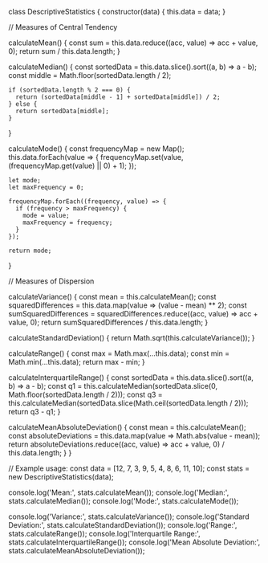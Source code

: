 class DescriptiveStatistics {
  constructor(data) {
    this.data = data;
  }

  // Measures of Central Tendency

  calculateMean() {
    const sum = this.data.reduce((acc, value) => acc + value, 0);
    return sum / this.data.length;
  }

  calculateMedian() {
    const sortedData = this.data.slice().sort((a, b) => a - b);
    const middle = Math.floor(sortedData.length / 2);

    if (sortedData.length % 2 === 0) {
      return (sortedData[middle - 1] + sortedData[middle]) / 2;
    } else {
      return sortedData[middle];
    }
  }

  calculateMode() {
    const frequencyMap = new Map();
    this.data.forEach(value => {
      frequencyMap.set(value, (frequencyMap.get(value) || 0) + 1);
    });

    let mode;
    let maxFrequency = 0;

    frequencyMap.forEach((frequency, value) => {
      if (frequency > maxFrequency) {
        mode = value;
        maxFrequency = frequency;
      }
    });

    return mode;
  }

  // Measures of Dispersion

  calculateVariance() {
    const mean = this.calculateMean();
    const squaredDifferences = this.data.map(value => (value - mean) ** 2);
    const sumSquaredDifferences = squaredDifferences.reduce((acc, value) => acc + value, 0);
    return sumSquaredDifferences / this.data.length;
  }

  calculateStandardDeviation() {
    return Math.sqrt(this.calculateVariance());
  }

  calculateRange() {
    const max = Math.max(...this.data);
    const min = Math.min(...this.data);
    return max - min;
  }

  calculateInterquartileRange() {
    const sortedData = this.data.slice().sort((a, b) => a - b);
    const q1 = this.calculateMedian(sortedData.slice(0, Math.floor(sortedData.length / 2)));
    const q3 = this.calculateMedian(sortedData.slice(Math.ceil(sortedData.length / 2)));
    return q3 - q1;
  }

  calculateMeanAbsoluteDeviation() {
    const mean = this.calculateMean();
    const absoluteDeviations = this.data.map(value => Math.abs(value - mean));
    return absoluteDeviations.reduce((acc, value) => acc + value, 0) / this.data.length;
  }
}

// Example usage:
const data = [12, 7, 3, 9, 5, 4, 8, 6, 11, 10];
const stats = new DescriptiveStatistics(data);

console.log('Mean:', stats.calculateMean());
console.log('Median:', stats.calculateMedian());
console.log('Mode:', stats.calculateMode());

console.log('Variance:', stats.calculateVariance());
console.log('Standard Deviation:', stats.calculateStandardDeviation());
console.log('Range:', stats.calculateRange());
console.log('Interquartile Range:', stats.calculateInterquartileRange());
console.log('Mean Absolute Deviation:', stats.calculateMeanAbsoluteDeviation());

